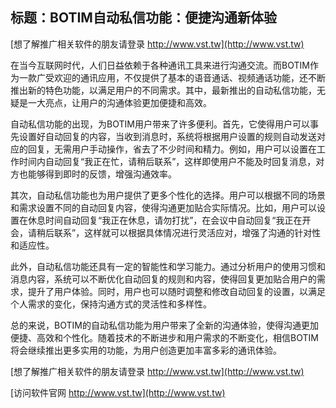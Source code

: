 ## **标题：BOTIM自动私信功能：便捷沟通新体验**

[想了解推广相关软件的朋友请登录 http://www.vst.tw](http://www.vst.tw)

在当今互联网时代，人们日益依赖于各种通讯工具来进行沟通交流。而BOTIM作为一款广受欢迎的通讯应用，不仅提供了基本的语音通话、视频通话功能，还不断推出新的特色功能，以满足用户的不同需求。其中，最新推出的自动私信功能，无疑是一大亮点，让用户的沟通体验更加便捷和高效。

自动私信功能的出现，为BOTIM用户带来了许多便利。首先，它使得用户可以事先设置好自动回复的内容，当收到消息时，系统将根据用户设置的规则自动发送对应的回复，无需用户手动操作，省去了不少时间和精力。例如，用户可以设置在工作时间内自动回复“我正在忙，请稍后联系”，这样即使用户不能及时回复消息，对方也能够得到即时的反馈，增强沟通效率。

其次，自动私信功能也为用户提供了更多个性化的选择。用户可以根据不同的场景和需求设置不同的自动回复内容，使得沟通更加贴合实际情况。比如，用户可以设置在休息时间自动回复“我正在休息，请勿打扰”，在会议中自动回复“我正在开会，请稍后联系”，这样就可以根据具体情况进行灵活应对，增强了沟通的针对性和适应性。

此外，自动私信功能还具有一定的智能性和学习能力。通过分析用户的使用习惯和消息内容，系统可以不断优化自动回复的规则和内容，使得回复更加贴合用户的需求，提升了用户体验。同时，用户也可以随时调整和修改自动回复的设置，以满足个人需求的变化，保持沟通方式的灵活性和多样性。

总的来说，BOTIM的自动私信功能为用户带来了全新的沟通体验，使得沟通更加便捷、高效和个性化。随着技术的不断进步和用户需求的不断变化，相信BOTIM将会继续推出更多实用的功能，为用户创造更加丰富多彩的通讯体验。

[想了解推广相关软件的朋友请登录 http://www.vst.tw](http://www.vst.tw)


[访问软件官网 http://www.vst.tw](http://www.vst.tw)
